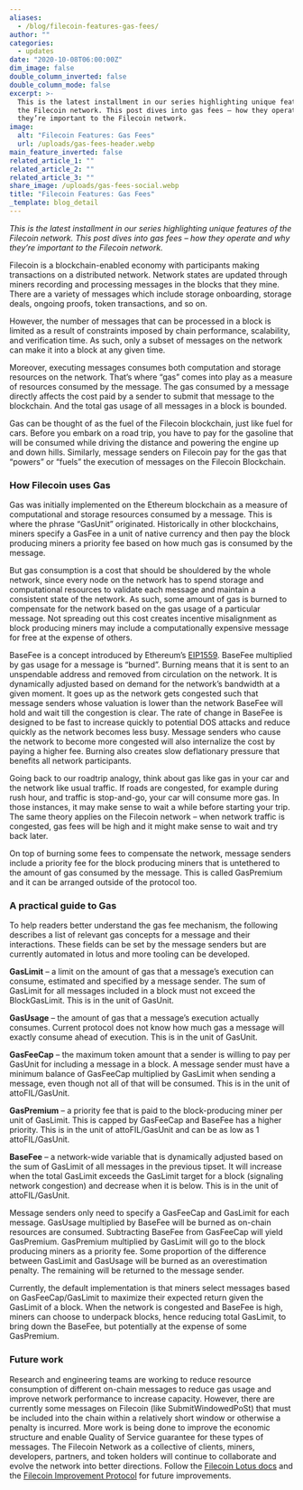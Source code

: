 ```yaml
---
aliases:
  - /blog/filecoin-features-gas-fees/
author: ""
categories:
  - updates
date: "2020-10-08T06:00:00Z"
dim_image: false
double_column_inverted: false
double_column_mode: false
excerpt: >-
  This is the latest installment in our series highlighting unique features of
  the Filecoin network. This post dives into gas fees – how they operate and why
  they’re important to the Filecoin network.
image:
  alt: "Filecoin Features: Gas Fees"
  url: /uploads/gas-fees-header.webp
main_feature_inverted: false
related_article_1: ""
related_article_2: ""
related_article_3: ""
share_image: /uploads/gas-fees-social.webp
title: "Filecoin Features: Gas Fees"
_template: blog_detail
---
```


_This is the latest installment in our series highlighting unique features of the Filecoin network. This post dives into gas fees – how they operate and why they’re important to the Filecoin network._

Filecoin is a blockchain-enabled economy with participants making transactions on a distributed network. Network states are updated through miners recording and processing messages in the blocks that they mine. There are a variety of messages which include storage onboarding, storage deals, ongoing proofs, token transactions, and so on.

However, the number of messages that can be processed in a block is limited as a result of constraints imposed by chain performance, scalability, and verification time. As such, only a subset of messages on the network can make it into a block at any given time.

Moreover, executing messages consumes both computation and storage resources on the network. That’s where “gas” comes into play as a measure of resources consumed by the message. The gas consumed by a message directly affects the cost paid by a sender to submit that message to the blockchain. And the total gas usage of all messages in a block is bounded.

Gas can be thought of as the fuel of the Filecoin blockchain, just like fuel for cars. Before you embark on a road trip, you have to pay for the gasoline that will be consumed while driving the distance and powering the engine up and down hills. Similarly, message senders on Filecoin pay for the gas that “powers” or “fuels” the execution of messages on the Filecoin Blockchain.

### How Filecoin uses Gas

Gas was initially implemented on the Ethereum blockchain as a measure of computational and storage resources consumed by a message. This is where the phrase “GasUnit” originated. Historically in other blockchains, miners specify a GasFee in a unit of native currency and then pay the block producing miners a priority fee based on how much gas is consumed by the message.

But gas consumption is a cost that should be shouldered by the whole network, since every node on the network has to spend storage and computational resources to validate each message and maintain a consistent state of the network. As such, some amount of gas is burned to compensate for the network based on the gas usage of a particular message. Not spreading out this cost creates incentive misalignment as block producing miners may include a computationally expensive message for free at the expense of others.

BaseFee is a concept introduced by Ethereum’s [EIP1559](https://www.google.com/url?q=https://github.com/ethereum/EIPs/blob/master/EIPS/eip-1559.md&sa=D&ust=1602170727749000&usg=AFQjCNG0LWmEPqw9dGWF0XA0X7bD6e6UqQ). BaseFee multiplied by gas usage for a message is “burned”. Burning means that it is sent to an unspendable address and removed from circulation on the network. It is dynamically adjusted based on demand for the network’s bandwidth at a given moment. It goes up as the network gets congested such that message senders whose valuation is lower than the network BaseFee will hold and wait till the congestion is clear. The rate of change in BaseFee is designed to be fast to increase quickly to potential DOS attacks and reduce quickly as the network becomes less busy. Message senders who cause the network to become more congested will also internalize the cost by paying a higher fee. Burning also creates slow deflationary pressure that benefits all network participants.

Going back to our roadtrip analogy, think about gas like gas in your car and the network like usual traffic. If roads are congested, for example during rush hour, and traffic is stop-and-go, your car will consume more gas. In those instances, it may make sense to wait a while before starting your trip. The same theory applies on the Filecoin network – when network traffic is congested, gas fees will be high and it might make sense to wait and try back later.

On top of burning some fees to compensate the network, message senders include a priority fee for the block producing miners that is untethered to the amount of gas consumed by the message. This is called GasPremium and it can be arranged outside of the protocol too.

### A practical guide to Gas

To help readers better understand the gas fee mechanism, the following describes a list of relevant gas concepts for a message and their interactions. These fields can be set by the message senders but are currently automated in lotus and more tooling can be developed.

**GasLimit** – a limit on the amount of gas that a message’s execution can consume, estimated and specified by a message sender. The sum of GasLimit for all messages included in a block must not exceed the BlockGasLimit. This is in the unit of GasUnit.

**GasUsage** – the amount of gas that a message’s execution actually consumes. Current protocol does not know how much gas a message will exactly consume ahead of execution. This is in the unit of GasUnit.

**GasFeeCap** – the maximum token amount that a sender is willing to pay per GasUnit for including a message in a block. A message sender must have a minimum balance of GasFeeCap multiplied by GasLimit when sending a message, even though not all of that will be consumed. This is in the unit of attoFIL/GasUnit.

**GasPremium** – a priority fee that is paid to the block-producing miner per unit of GasLimit. This is capped by GasFeeCap and BaseFee has a higher priority. This is in the unit of attoFIL/GasUnit and can be as low as 1 attoFIL/GasUnit.

**BaseFee** – a network-wide variable that is dynamically adjusted based on the sum of GasLimit of all messages in the previous tipset. It will increase when the total GasLimit exceeds the GasLimit target for a block (signaling network congestion) and decrease when it is below. This is in the unit of attoFIL/GasUnit.

Message senders only need to specify a GasFeeCap and GasLimit for each message. GasUsage multiplied by BaseFee will be burned as on-chain resources are consumed. Subtracting BaseFee from GasFeeCap will yield GasPremium. GasPremium multiplied by GasLimit will go to the block producing miners as a priority fee. Some proportion of the difference between GasLimit and GasUsage will be burned as an overestimation penalty. The remaining will be returned to the message sender.

Currently, the default implementation is that miners select messages based on GasFeeCap/GasLimit to maximize their expected return given the GasLimit of a block. When the network is congested and BaseFee is high, miners can choose to underpack blocks, hence reducing total GasLimit, to bring down the BaseFee, but potentially at the expense of some GasPremium.

### Future work

Research and engineering teams are working to reduce resource consumption of different on-chain messages to reduce gas usage and improve network performance to increase capacity. However, there are currently some messages on Filecoin (like SubmitWindowedPoSt) that must be included into the chain within a relatively short window or otherwise a penalty is incurred. More work is being done to improve the economic structure and enable Quality of Service guarantee for these types of messages. The Filecoin Network as a collective of clients, miners, developers, partners, and token holders will continue to collaborate and evolve the network into better directions. Follow the [Filecoin Lotus docs](https://github.com/filecoin-project/lotus) and the [Filecoin Improvement Protocol](https://github.com/filecoin-project/FIPs) for future improvements.
